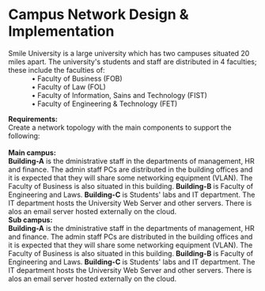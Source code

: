 # Campus Network Design & Implementation
<p>Smile University is a large university which has two campuses situated 20 miles apart. The university's students and staff are distributed in 4 faculties; these include the faculties of:<br> 
 &nbsp; &nbsp; &nbsp; &nbsp; &nbsp; &nbsp; &#x2022; Faculty of Business (FOB)<br> 
 &nbsp; &nbsp; &nbsp; &nbsp; &nbsp; &nbsp; &#x2022; Faculty of Law (FOL)<br> 
 &nbsp; &nbsp; &nbsp; &nbsp; &nbsp; &nbsp &#x2022; Faculty of Information, Sains and Technology (FIST)<br> 
 &nbsp; &nbsp; &nbsp; &nbsp; &nbsp; &nbsp; &#x2022; Faculty of Engineering & Technology (FET)<br> 
</p>
<p><b>Requirements:</b><br>
  Create a network topology with the main components to support the following:<br><br>
  <b>Main campus:</b> <br>
<b>Building-A</b> is the dministrative staff in the departments of management, HR and finance. The admin staff PCs are distributed in the building offices and it is expected that they will share some networking equipment (VLAN). 
  The Faculty of Business is also situated in this building. 
  <b>Building-B</b> is Faculty of Engineering and Laws. 
  <b>Building-C</b> is Students' labs and IT department. 
  The IT department hosts the University Web Server and other servers. 
  There is alos an email server hosted externally on the cloud.<br>
 <b>Sub campus:</b> <br>
<b>Building-A</b> is the dministrative staff in the departments of management, HR and finance. The admin staff PCs are distributed in the building offices and it is expected that they will share some networking equipment (VLAN). 
  The Faculty of Business is also situated in this building. 
  <b>Building-B</b> is Faculty of Engineering and Laws. 
  <b>Building-C</b> is Students' labs and IT department. 
  The IT department hosts the University Web Server and other servers. 
  There is alos an email server hosted externally on the cloud.
</p>
